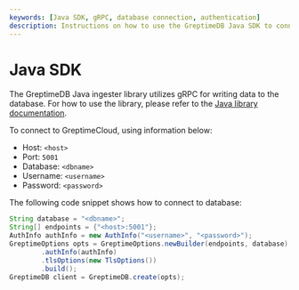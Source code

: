 ```yaml
---
keywords: [Java SDK, gRPC, database connection, authentication]
description: Instructions on how to use the GreptimeDB Java SDK to connect to GreptimeCloud using gRPC.
---
```


# Java SDK

The GreptimeDB Java ingester library utilizes gRPC for writing data to the database. For how to use the library, please refer to the [Java library documentation](https://docs.greptime.com/user-guide/ingest-data/for-iot/grpc-sdks/java).

To connect to GreptimeCloud, using information below:

- Host: `<host>`
- Port: `5001`
- Database: `<dbname>`
- Username: `<username>`
- Password: `<password>`

The following code snippet shows how to connect to database:

```java
String database = "<dbname>";
String[] endpoints = {"<host>:5001"};
AuthInfo authInfo = new AuthInfo("<username>", "<password>");
GreptimeOptions opts = GreptimeOptions.newBuilder(endpoints, database)
        .authInfo(authInfo)
        .tlsOptions(new TlsOptions())
        .build();
GreptimeDB client = GreptimeDB.create(opts);
```
